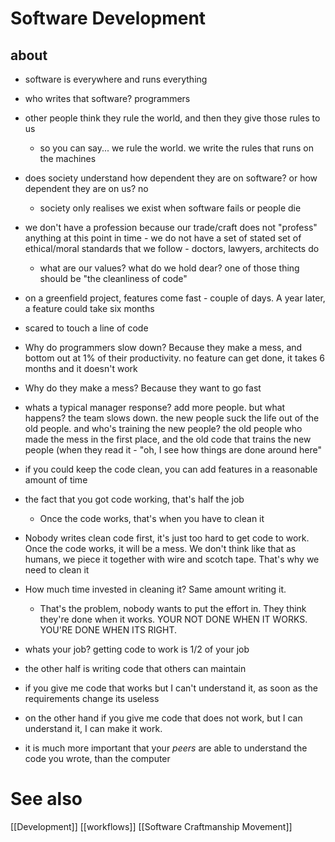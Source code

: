# Software Development
## about

- software is everywhere and runs everything
- who writes that software? programmers
- other people think they rule the world, and then they give those rules to us
  - so you can say... we rule the world. we write the rules that runs on the machines
- does society understand how dependent they are on software? or how dependent they are on us? no
  - society only realises we exist when software fails or people die
- we don't have a profession because our trade/craft does not "profess" anything at this point in time - we do not have a set of stated set of ethical/moral standards that we follow - doctors, lawyers, architects do
  - what are our values? what do we hold dear? one of those thing should be "the cleanliness of code"

- on a greenfield project, features come fast - couple of days. A year later, a feature could take six months
- scared to touch a line of code
- Why do programmers slow down? Because they make a mess, and bottom out at 1% of their productivity. no feature can get done, it takes 6 months and it doesn't work
- Why do they make a mess? Because they want to go fast
- whats a typical manager response? add more people. but what happens? the team slows down. the new people suck the life out of the old people. and who's training the new people? the old people who made the mess in the first place, and the old code that trains the new people (when they read it - "oh, I see how things are done around here"

- if you could keep the code clean, you can add features in a reasonable amount of time
- the fact that you got code working, that's half the job
  - Once the code works, that's when you have to clean it
- Nobody writes clean code first, it's just too hard to get code to work. Once the code works, it will be a mess. We don't think like that as humans, we piece it together with wire and scotch tape. That's why we need to clean it
- How much time invested in cleaning it? Same amount writing it.
  - That's the problem, nobody wants to put the effort in. They think they're done when it works. YOUR NOT DONE WHEN IT WORKS. YOU'RE DONE WHEN ITS RIGHT.


- whats your job? getting code to work is 1/2 of your job
- the other half is writing code that others can maintain
- if you give me code that works but I can't understand it, as soon as the requirements change its useless
- on the other hand if you give me code that does not work, but I can understand it, I can make it work.
- it is much more important that your *peers* are able to understand the code you wrote, than the computer


	
# See also
[[Development]]
[[workflows]]
[[Software Craftmanship Movement]]